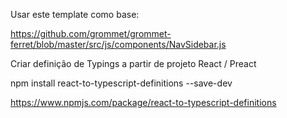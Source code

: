 Usar este template como base:


https://github.com/grommet/grommet-ferret/blob/master/src/js/components/NavSidebar.js





Criar definição de Typings a partir de projeto React / Preact

npm install react-to-typescript-definitions --save-dev

https://www.npmjs.com/package/react-to-typescript-definitions